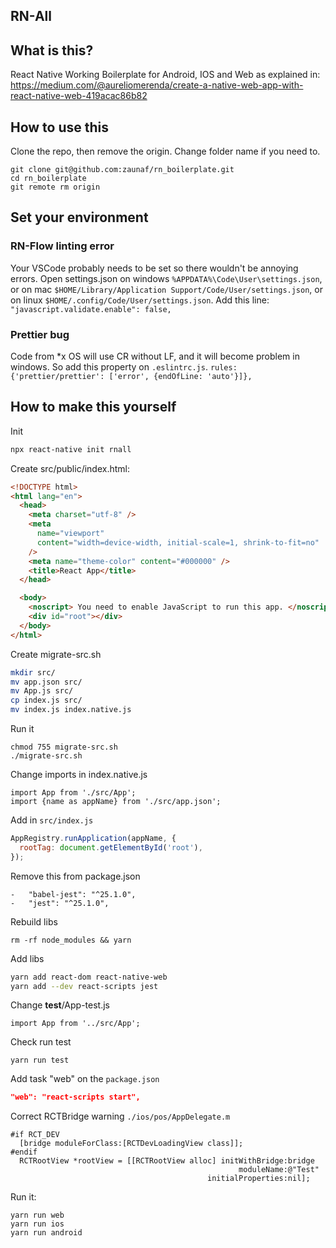 ## RN-All

## What is this?

React Native Working Boilerplate for Android, IOS and Web as explained in:
https://medium.com/@aureliomerenda/create-a-native-web-app-with-react-native-web-419acac86b82

## How to use this

Clone the repo, then remove the origin. Change folder name if you need to.

```
git clone git@github.com:zaunaf/rn_boilerplate.git
cd rn_boilerplate
git remote rm origin
```

## Set your environment

### RN-Flow linting error

Your VSCode probably needs to be set so there wouldn't be annoying errors. Open settings.json
on windows `%APPDATA%\Code\User\settings.json`, or on mac `$HOME/Library/Application Support/Code/User/settings.json`,
or on linux `$HOME/.config/Code/User/settings.json`. Add this line:
`"javascript.validate.enable": false,`

### Prettier bug

Code from \*x OS will use CR without LF, and it will become problem in windows. So add this property on `.eslintrc.js`.
`rules: {'prettier/prettier': ['error', {endOfLine: 'auto'}]},`

## How to make this yourself

Init

```sh
npx react-native init rnall
```

Create src/public/index.html:

```html
<!DOCTYPE html>
<html lang="en">
  <head>
    <meta charset="utf-8" />
    <meta
      name="viewport"
      content="width=device-width, initial-scale=1, shrink-to-fit=no"
    />
    <meta name="theme-color" content="#000000" />
    <title>React App</title>
  </head>

  <body>
    <noscript> You need to enable JavaScript to run this app. </noscript>
    <div id="root"></div>
  </body>
</html>
```

Create migrate-src.sh

```sh
mkdir src/
mv app.json src/
mv App.js src/
cp index.js src/
mv index.js index.native.js
```

Run it

```
chmod 755 migrate-src.sh
./migrate-src.sh
```

Change imports in index.native.js

```
import App from './src/App';
import {name as appName} from './src/app.json';
```

Add in `src/index.js`

```js
AppRegistry.runApplication(appName, {
  rootTag: document.getElementById('root'),
});
```

Remove this from package.json

```
-   "babel-jest": "^25.1.0",
-   "jest": "^25.1.0",
```

Rebuild libs

```
rm -rf node_modules && yarn
```

Add libs

```sh
yarn add react-dom react-native-web
yarn add --dev react-scripts jest
```

Change **test**/App-test.js

```
import App from '../src/App';
```

Check run test

```
yarn run test
```

Add task "web" on the `package.json`

```json
"web": "react-scripts start",
```

Correct RCTBridge warning `./ios/pos/AppDelegate.m`

```
#if RCT_DEV
  [bridge moduleForClass:[RCTDevLoadingView class]];
#endif
  RCTRootView *rootView = [[RCTRootView alloc] initWithBridge:bridge
                                                   moduleName:@"Test"
                                            initialProperties:nil];
```

Run it:

```
yarn run web
yarn run ios
yarn run android
```
